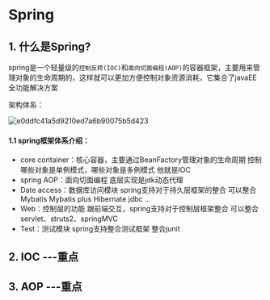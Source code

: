 # Spring

## 1. 什么是Spring?

spring是一个轻量级的`控制反转(IOC)`和`面向切面编程(AOP)`的容器框架，主要用来管理对象的生命周期的，这样就可以更加方便控制对象资源消耗，它集合了javaEE全功能解决方案

架构体系：

![e0ddfc41a5d9210ed7a6b90075b5d423](https://s2.loli.net/2024/08/13/ga82mxvphZPRyc6.png)

#### 1.1 spring框架体系介绍：

- core container：核心容器，主要通过BeanFactory管理对象的生命周期 
  控制哪些对象是单例模式，哪些对象是多例模式 他就是IOC
- spring AOP：面向切面编程 底层实现是jdk动态代理
- Date access：数据库访问模块 spring支持对于持久层框架的整合
  可以整合Mybatis   Mybatis plus   Hibernate   jdbc ...
- Web：控制层的功能 跟前端交互，spring支持对于控制层框架整合
  可以整合servlet、struts2、springMVC
- Test：测试模块 spring支持整合测试框架 整合junit

## 2. IOC ---重点



## 3. AOP ---重点



